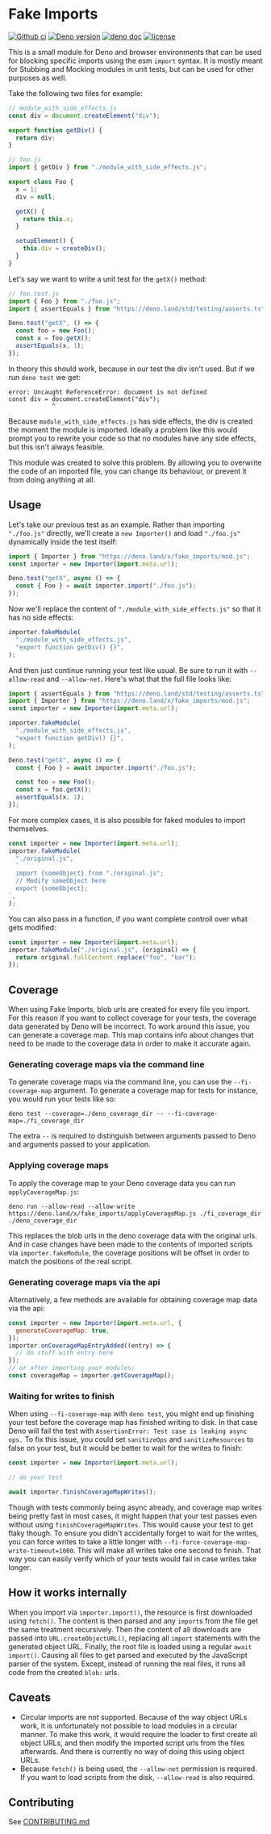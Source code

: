 # Fake Imports

[![Github ci](https://github.com/jespertheend/fake-imports/actions/workflows/ci.yml/badge.svg)](https://github.com/jespertheend/fake-imports/actions/workflows/ci.yml)
[![Deno version](https://shields.io/github/v/release/jespertheend/fake-imports?label=Deno.land/x&logo=deno)](https://deno.land/x/fake_imports)
[![deno doc](https://doc.deno.land/badge.svg)](https://doc.deno.land/https://deno.land/x/fake_imports/mod.js/~/Importer)
[![license](https://img.shields.io/github/license/jespertheend/fake-imports)](https://github.com/jespertheend/fake-imports/blob/master/LICENSE)

This is a small module for Deno and browser environments that can be used for
blocking specific imports using the esm `import` syntax. It is mostly meant for
Stubbing and Mocking modules in unit tests, but can be used for other purposes
as well.

Take the following two files for example:

```js
// module_with_side_effects.js
const div = document.createElement("div");

export function getDiv() {
  return div;
}
```

```js
// foo.js
import { getDiv } from "./module_with_side_effects.js";

export class Foo {
  x = 1;
  div = null;

  getX() {
    return this.x;
  }

  setupElement() {
    this.div = createDiv();
  }
}
```

Let's say we want to write a unit test for the `getX()` method:

```js
// foo.test.js
import { Foo } from "./foo.js";
import { assertEquals } from "https://deno.land/std/testing/asserts.ts";

Deno.test("getX", () => {
  const foo = new Foo();
  const x = foo.getX();
  assertEquals(x, 1);
});
```

In theory this should work, because in our test the div isn't used. But if we
run `deno test` we get:

```
error: Uncaught ReferenceError: document is not defined
const div = document.createElement("div");
            ^
```

Because `module_with_side_effects.js` has side effects, the div is created the
moment the module is imported. Ideally a problem like this would prompt you to
rewrite your code so that no modules have any side effects, but this isn't
always feasible.

This module was created to solve this problem. By allowing you to overwrite the
code of an imported file, you can change its behaviour, or prevent it from doing
anything at all.

## Usage

Let's take our previous test as an example. Rather than importing `"./foo.js"`
directly, we'll create a `new Importer()` and load `"./foo.js"` dynamically
inside the test itself:

```js
import { Importer } from "https://deno.land/x/fake_imports/mod.js";
const importer = new Importer(import.meta.url);

Deno.test("getX", async () => {
  const { Foo } = await importer.import("./foo.js");
});
```

Now we'll replace the content of `"./module_with_side_effects.js"` so that it
has no side effects:

```js
importer.fakeModule(
  "./module_with_side_effects.js",
  "export function getDiv() {}",
);
```

And then just continue running your test like usual. Be sure to run it with
`--allow-read` and `--allow-net`. Here's what that the full file looks like:

```js
import { assertEquals } from "https://deno.land/std/testing/asserts.ts";
import { Importer } from "https://deno.land/x/fake_imports/mod.js";
const importer = new Importer(import.meta.url);

importer.fakeModule(
  "./module_with_side_effects.js",
  "export function getDiv() {}",
);

Deno.test("getX", async () => {
  const { Foo } = await importer.import("./foo.js");

  const foo = new Foo();
  const x = foo.getX();
  assertEquals(x, 1);
});
```

For more complex cases, it is also possible for faked modules to import
themselves.

```js
const importer = new Importer(import.meta.url);
importer.fakeModule(
  "./original.js",
  `
  import {someObject} from "./original.js";
  // Modify someObject here
  export {someObject};
`,
);
```

You can also pass in a function, if you want complete controll over what gets
modified:

```js
const importer = new Importer(import.meta.url);
importer.fakeModule("./original.js", (original) => {
  return original.fullContent.replace("foo", "bar");
});
```

## Coverage

When using Fake Imports, blob urls are created for every file you import. For
this reason if you want to collect coverage for your tests, the coverage data
generated by Deno will be incorrect. To work around this issue, you can generate
a coverage map. This map contains info about changes that need to be made to the
coverage data in order to make it accurate again.

### Generating coverage maps via the command line

To generate coverage maps via the command line, you can use the
`--fi-coverage-map` argument. To generate a coverage map for tests for instance,
you would run your tests like so:

```
deno test --coverage=./deno_coverage_dir -- --fi-coverage-map=./fi_coverage_dir
```

The extra `--` is required to distinguish between arguments passed to Deno and
arguments passed to your application.

### Applying coverage maps

To apply the coverage map to your Deno coverage data you can run
`applyCoverageMap.js`:

```
deno run --allow-read --allow-write https://deno.land/x/fake_imports/applyCoverageMap.js ./fi_coverage_dir ./deno_coverage_dir
```

This replaces the blob urls in the deno coverage data with the original urls.
And in case changes have been made to the contents of imported scripts via
`importer.fakeModule`, the coverage positions will be offset in order to match
the positions of the real script.

### Generating coverage maps via the api

Alternatively, a few methods are available for obtaining coverage map data via
the api:

```js
const importer = new Importer(import.meta.url, {
  generateCoverageMap: true,
});
importer.onCoverageMapEntryAdded((entry) => {
  // do stuff with entry here
});
// or after importing your modules:
const coverageMap = importer.getCoverageMap();
```

### Waiting for writes to finish

When using `--fi-coverage-map` with `deno test`, you might end up finishing your
test before the coverage map has finished writing to disk. In that case Deno
will fail the test with `AssertionError: Test case is leaking async ops.` To fix
this issue, you could set `sanitizeOps` and `sanitizeResources` to false on your
test, but it would be better to wait for the writes to finish:

```js
const importer = new Importer(import.meta.url);

// do your test

await importer.finishCoverageMapWrites();
```

Though with tests commonly being async already, and coverage map writes being
pretty fast in most cases, it might happen that your test passes even without
using `finishCoverageMapWrites`. This would cause your test to get flaky though.
To ensure you didn't accidentally forget to wait for the writes, you can force
writes to take a little longer with
`--fi-force-coverage-map-write-timeout=1000`. This will make all writes take one
second to finish. That way you can easily verify which of your tests would fail
in case writes take longer.

## How it works internally

When you import via `importer.import()`, the resource is first downloaded using
`fetch()`. The content is then parsed and any `import`s from the file get the
same treatment recursively. Then the content of all downloads are passed into
`URL.createObjectURL()`, replacing all `import` statements with the generated
object URL. Finally, the root file is loaded using a regular `await import()`.
Causing all files to get parsed and executed by the JavaScript parser of the
system. Except, instead of running the real files, it runs all code from the
created `blob:` urls.

## Caveats

- Circular imports are not supported. Because of the way object URLs work, it is
  unfortunately not possible to load modules in a circular manner. To make this
  work, it would require the loader to first create all object URLs, and then
  modify the imported script urls from the files afterwards. And there is
  currently no way of doing this using object URLs.
- Because `fetch()` is being used, the `--allow-net` permission is required. If
  you want to load scripts from the disk, `--allow-read` is also required.

## Contributing

See [CONTRIBUTING.md](CONTRIBUTING.md)
